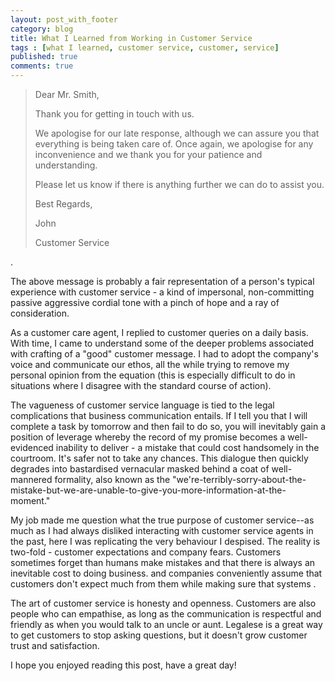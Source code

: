 ```yaml
---
layout: post_with_footer
category: blog
title: What I Learned from Working in Customer Service  
tags : [what I learned, customer service, customer, service]
published: true
comments: true
---
```



>Dear Mr. Smith,
>
>Thank you for getting in touch with us.
>
>We apologise for our late response, although we can assure you that everything is being taken care of. Once again, we apologise for any inconvenience and we thank you for your patience and understanding.
>
>Please let us know if there is anything further we can do to assist you.
>
>Best Regards,
>
>John
>
>Customer Service 


.

The above message is probably a fair representation of a person's typical experience with customer service - a kind of impersonal, non-committing passive aggressive cordial tone with a pinch of hope and a ray of consideration.

As a customer care agent, I replied to customer queries on a daily basis. With time, I came to understand some of the deeper problems associated with crafting of a "good" customer message. I had to adopt the company's voice and communicate our ethos, all the while trying to remove my personal opinion from the equation (this is especially difficult to do in situations where I disagree with the standard course of action).

The vagueness of customer service language is tied to the legal complications that business communication entails. If I tell you that I will complete a task by tomorrow and then fail to do so, you will inevitably gain a position of leverage whereby the record of my promise becomes a well-evidenced inability to deliver - a mistake that could cost handsomely in the courtroom. It's safer not to take any chances. This dialogue then quickly degrades into bastardised vernacular masked behind a coat of well-mannered formality, also known as the "we're-terribly-sorry-about-the-mistake-but-we-are-unable-to-give-you-more-information-at-the-moment."

My job made me question what the true purpose of customer service--as much as I had always disliked interacting with customer service agents in the past, here I was replicating the very behaviour I despised. The reality is two-fold - customer expectations and company fears. Customers sometimes forget than humans make mistakes and that there is always an inevitable cost to doing business.  and companies conveniently assume that customers don't expect much from them while making sure that systems .

The art of customer service is honesty and openness. Customers are also people who can empathise, as long as the communication is respectful and friendly as when you would talk to an uncle or aunt. Legalese is a great way to get customers to stop asking questions, but it doesn't grow customer trust and satisfaction.

I hope you enjoyed reading this post, have a great day!
